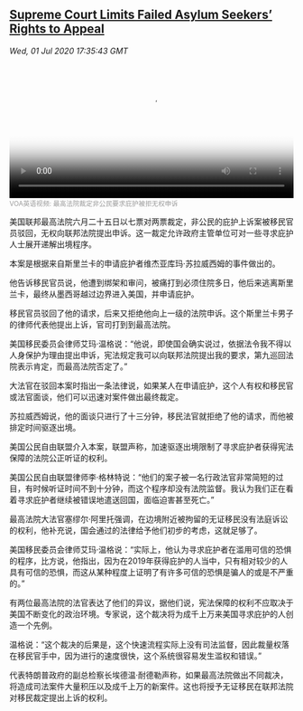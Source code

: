 <!--1593625279000-->
[Supreme Court Limits Failed Asylum Seekers’ Rights to Appeal](https://www.voachinese.com/a/supreme-court-limits-failed-asylum-seekers-rights-to-appeal-20200701/5484929.html)
------

<div><i>Wed, 01 Jul 2020 17:35:43 GMT</i></div><video poster="https://images.weserv.nl?url=gdb.voanews.com/814755cb-c64f-47fe-af55-a9d3e9064c4a_tv_r1_s_w900.jpg" src="https://av.voanews.com/Videoroot/Pangeavideo/2020/06/8/81/814755cb-c64f-47fe-af55-a9d3e9064c4a_240p.mp4" style="width:100%" controls></video><div><small style="color: #999;">VOA英语视频:  最高法院裁定非公民要求庇护被拒无权申诉</small></div><p>美国联邦最高法院六月二十五日以七票对两票裁定，非公民的庇护上诉案被移民官员驳回，无权向联邦法院提出申诉。这一裁定允许政府主管单位可对一些寻求庇护人士展开递解出境程序。</p><p>本案是根据来自斯里兰卡的申请庇护者维杰亚库玛·苏拉威西姆的事件做出的。</p><p>他告诉移民官员说，他遭到绑架和审问，被痛打到必须住院多日，他后来逃离斯里兰卡，最终从墨西哥越过边界进入美国，并申请庇护。</p><p>移民官员驳回了他的请求，后来又拒绝他向上一级的法院申诉。这个斯里兰卡男子的律师代表他提出上诉，官司打到到最高法院。</p><p>美国移民委员会律师艾玛·温格说：“他说，即使国会确实说过，依据法令我不得以人身保护为理由提出申诉，宪法规定我可以向联邦法院提出我的要求，第九巡回法院表示肯定，而最高法院否定了。”</p><p>大法官在驳回本案时指出一条法律说，如果某人在申请庇护，这个人有权和移民官或法官面谈，他们可以迅速对案件做出最终裁定。</p><p>苏拉威西姆说，他的面谈只进行了十三分钟，移民法官就拒绝了他的请求，而他被排定时间驱逐出境。</p><p>美国公民自由联盟介入本案，联盟声称，加速驱逐出境限制了寻求庇护者获得宪法保障的法院公正听证的权利。</p><p>美国公民自由联盟律师李·格林特说：“他们的案子被一名行政法官非常简短的过目，有时候听证时间不到十分钟，而这个程序却没有法院监督。我认为我们正在看着寻求庇护者继续被错误地遣送回国，面临迫害甚至死亡。”</p><p>最高法院大法官塞缪尔·阿里托强调，在边境附近被拘留的无证移民没有法庭诉讼的权利，他补充说，国会通过的法律给予他们初步的考虑，这就足够了。</p><p>美国移民委员会律师艾玛·温格说：“实际上，他认为寻求庇护者在滥用可信的恐惧的程序，比方说，他指出，因为在2019年获得庇护的人当中，只有相对较少的人具有可信的恐惧，而这从某种程度上证明了有许多可信的恐惧是骗人的或是不严重的。”</p><p>有两位最高法院的法官表达了他们的异议，据他们说，宪法保障的权利不应取决于美国不断变化的政治环境。专家说，这个裁决将为成千上万来美国寻求庇护的人创造一个先例。</p><p>温格说：“这个裁决的后果是，这个快速流程实际上没有司法监督，因此裁量权落在移民官手中，因为进行的速度很快，这个系统很容易发生滥权和错误。”</p><p>代表特朗普政府的副总检察长埃德温·耐德勒声称，如果最高法院做出不同裁决，将造成司法案件大量积压以及成千上万的新案件。这也将授予无证移民在联邦法院对移民裁定提出上诉的权利。</p>
